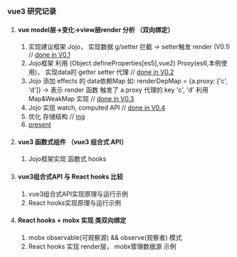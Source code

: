 ### vue3 研究记录

1. #### vue model层->变化->view层render 分析 （双向绑定）
    1. 实现建议框架 Jojo， 实现数据 g/setter 拦截 -> setter触发 render (V0.1) // [done in V0.1](./jojo/v0_1/jojoV01.ts)
    2. Jojo框架 利用 (Object.defineProperties[es5],vue2) Proxy(es6,本例使用)， 实现data的 getter setter 代理 // [done in V0.2](./jojo/v0_2/jojoV2.ts)
    3. Jojo 添加 effects 的 data依赖Map 如: renderDepMap = {a.proxy: ['c', 'd']} -> 表示 render 函数 触发了 a.proxy 代理的 key 'c', 'd'
    利用 Map&WeakMap 实现 // [done in V0.3](./jojo/v0_3/jojoV3.ts)
    4. Jojo 实现 watch, computed API // [done in V0.4](./jojo/v0_4/jojoV4.ts)
    5. 优化 存储结构 // [ing](./jojo/v0_5/jojoV5.ts)
    6. [present](present/vue_binding.md) 
2. #### vue3 函数式组件 （vue3 组合式 API）
    1. Jojo框架实现 函数式 hooks
3. #### vue3组合式API 与 React hooks 比较
    1. vue3组合式API实现原理与运行示例
    2. React hooks实现原理与运行示例
4. #### React hooks + mobx 实现 类双向绑定
    1. mobx observable(可观察源) && observe(观察者) 模式
    2. React hooks 实现 render层， mobx管理数据源 示例
